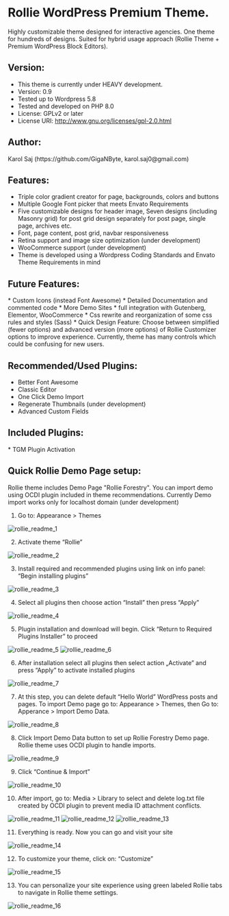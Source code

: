 # Rollie WordPress Premium Theme. 
Highly customizable theme designed for interactive agencies. One theme for hundreds of designs. 
Suited for hybrid usage approach (Rollie Theme + Premium WordPress Block Editors).
<h2> Version:</h2>

* This theme is currently under HEAVY development.
* Version: 0.9
* Tested up to Wordpress 5.8
* Tested and developed on PHP 8.0
* License: GPLv2 or later
* License URI: http://www.gnu.org/licenses/gpl-2.0.html

<h2> Author:</h2>
Karol Saj (https://github.com/GigaNByte, karol.saj0@gmail.com)

<h2>Features:</h2>

* Triple color gradient creator for page, backgrounds, colors and buttons
* Multiple Google Font picker that meets Envato Requirements
* Five customizable designs for header image, Seven designs (including Masonry grid) for post grid design separately for post page, single page, archives etc.
* Font, page content, post grid, navbar responsiveness
* Retina support and image size optimization (under development)
* WooCommerce support (under development)
* Theme is developed using a Wordpress Coding Standards and Envato Theme Requirements in mind

<h2>Future Features:</h2>
* Custom Icons (instead Font Awesome)
* Detailed Documentation and commented code
* More Demo Sites
* full integration with Gutenberg, Elementor, WooCommerce
* Css rewrite and reorganization of some css rules and styles (Sass)
* Quick Design Feature: Choose between simplified (fewer options) and advanced version (more options) of Rollie Customizer options to improve experience. Currently, theme has many controls which could be confusing for new users.
<h2>Recommended/Used Plugins:</h2>

* Better Font Awesome
* Classic Editor
* One Click Demo Import
* Regenerate Thumbnails (under development)
* Advanced Custom Fields

<h2>Included Plugins:</h2>
* TGM Plugin Activation

<h2>Quick Rollie Demo Page setup:</h2>
Rollie theme includes Demo Page "Rollie Forestry". You can import demo using OCDI plugin included in theme recommendations. 
Currently Demo import works only for localhost domain (under development)

1. Go to: Appearance > Themes

![rollie_readme_1](/images_readme/rollie_readme_1.jpg?raw=true )

2. Activate theme “Rollie” 

![rollie_readme_2](/images_readme/rollie_readme_2.jpg?raw=true )

3. Install required and recommended plugins using link on info panel: “Begin installing
plugins”

![rollie_readme_3](/images_readme/rollie_readme_3.jpg?raw=true )

4. Select all plugins then choose action “Install” then press “Apply”

![rollie_readme_4](/images_readme/rollie_readme_4.jpg?raw=true )

5. Plugin installation and download will begin. Click “Return to Required Plugins Installer” to
proceed

![rollie_readme_5](/images_readme/rollie_readme_5.jpg?raw=true )
![rollie_readme_6](/images_readme/rollie_readme_6.jpg?raw=true )

6. After installation select all plugins then select action „Activate” and press “Apply” to activate
installed plugins

![rollie_readme_7](/images_readme/rollie_readme_7.jpg?raw=true )

7. At this step, you can delete default “Hello World” WordPress posts and pages. To import Demo page go to: Appearance > Themes, then Go to: Apperance > Import Demo Data.

![rollie_readme_8](/images_readme/rollie_readme_8.jpg?raw=true )

8. Click Import Demo Data button to set up Rollie Forestry Demo page. Rollie theme uses OCDI plugin to handle imports.

![rollie_readme_9](/images_readme/rollie_readme_9.jpg?raw=true )

9. Click “Continue & Import”

![rollie_readme_10](/images_readme/rollie_readme_10.jpg?raw=true )

10. After import, go to: Media > Library to select and delete log.txt file created by OCDI plugin to
prevent media ID attachment conflicts.

![rollie_readme_11](/images_readme/rollie_readme_11.jpg?raw=true )
![rollie_readme_12](/images_readme/rollie_readme_12.jpg?raw=true )
![rollie_readme_13](/images_readme/rollie_readme_13.jpg?raw=true )

11. Everything is ready. Now you can go and visit your site

![rollie_readme_14](/images_readme/rollie_readme_14.jpg?raw=true )

12. To customize your theme, click on: “Customize”

![rollie_readme_15](/images_readme/rollie_readme_15.jpg?raw=true )

13. You can personalize your site experience using green labeled Rollie tabs to navigate in Rollie
theme settings.

![rollie_readme_16](/images_readme/rollie_readme_16.jpg?raw=true )



